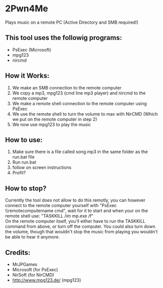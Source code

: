 # 2Pwn4Me
Plays music on a remote PC (Active Directory and SMB required!)

This tool uses the followig programs:
----
 - PsExec (Microsoft)
 - mpg123
 - nircmd

How it Works:
----
1. We make an SMB connection to the remote computer<br>
2. We copy a mp3, mpg123 (cmd line mp3 player) and nircmd to the remote computer<br>
3. We make a remote shell connection to the remote computer using PsExec<br>
4. We use the remote shell to turn the volume to max with NirCMD (Which we put on the remote computer in step 2)<br>
5. We now use mpg123 to play the music<br>

How to use:
----
1. Make sure there is a file called song.mp3 in the same folder as the run.bat file<br>
2. Run run.bat<br>
3. follow on screen instructions<br>
4. Profit?<br>

How to stop?
----
Currently the tool does not allow to do this remotly, you can however connect to the remote computer yourself with "PsExec \\\remotecomputername cmd", wait for it to start and when your on the remote shell use: "TASKKILL /im mp.exe /f"<br>
On the remote computer itself, you'll either have to run the TASKKILL command from above, or turn off the computer. You could also turn down the volume, though that wouldn't stop the music from playing you wouldn't be able to hear it anymore.

Credits:
----
- MrJPGames
- Microsoft (for PsExec)
- NirSoft (for NirCMD)
- http://www.mpg123.de/ (mpg123)
